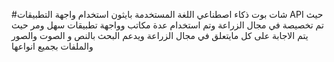 #شات بوت ذكاء اصطناعي 
اللغة المستخدمة بايثون 
استخدام واجهة التطبيقات API
حيث تم تخصيصة في مجال الزراعة وتم استخدام عدة مكاتب وواجهة تطبيقات
سهل ومر حيث يتم الاجابة على كل مايتعلق في مجال الزراعة 
ويدعم البحث بالنص و الصوت والصور والملفات بجميع انواعها
